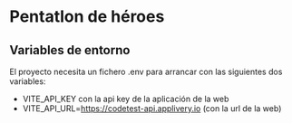 # Pentatlon de héroes

## Variables de entorno
El proyecto necesita un fichero .env para arrancar con las siguientes dos variables:  
- VITE_API_KEY con la api key de la aplicación de la web
- VITE_API_URL=https://codetest-api.applivery.io (con la url de la web)

